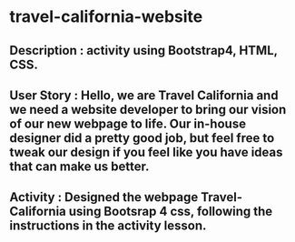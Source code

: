 # travel-california-website
## Description : activity using Bootstrap4, HTML, CSS.

## User Story : Hello, we are Travel California and we need a website developer to bring our vision of our new webpage to life. Our in-house designer did a pretty good job, but feel free to tweak our design if you feel like you have ideas that can make us better.

## Activity : Designed the webpage Travel-California using Bootsrap 4 css, following the instructions in the activity lesson.
